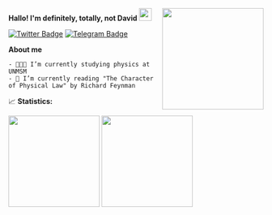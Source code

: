 <p><img align="right" height="200em" src="https://c.tenor.com/Ftfa-ehSIs4AAAAM/miyako-hoshino-wataten.gif"></p>

**Hallo! I'm definitely, totally, not David** <img src="https://media.giphy.com/media/hvRJCLFzcasrR4ia7z/giphy.gif" width="25px">

[![Twitter Badge](https://img.shields.io/twitter/follow/totallynotdavid?style=flat-square)](https://twitter.com/totallynodavid)
[![Telegram Badge](https://img.shields.io/badge/-Telegram-0088cc?style=flat-square&logo=Telegram)](https://t.me/totallynotdavid)

**About me**

    - 👨🏻‍💻 I’m currently studying physics at UNMSM
    - 📖 I’m currently reading "The Character of Physical Law" by Richard Feynman

📈 **Statistics:**

<p>
  <img height="180em" src="https://github-readme-stats.vercel.app/api?username=totallynotdavid&show_icons=true&hide_border=true&&count_private=true&include_all_commits=true&theme=swift">
  <img height="180em" src="https://github-readme-stats.vercel.app/api/top-langs/?username=totallynotdavid&exclude_repo=KNN-Image-Classification&show_icons=true&hide_border=true&layout=compact&langs_count=8&theme=swift">
</p>
